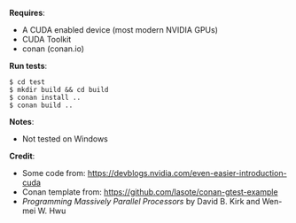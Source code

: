 __Requires__:
* A CUDA enabled device (most modern NVIDIA GPUs)
* CUDA Toolkit
* conan (conan.io)

__Run tests__:
```
$ cd test
$ mkdir build && cd build
$ conan install ..
$ conan build ..
```

__Notes__:
* Not tested on Windows

__Credit__:
* Some code from: https://devblogs.nvidia.com/even-easier-introduction-cuda
* Conan template from: https://github.com/lasote/conan-gtest-example
* *Programming Massively Parallel Processors* by David B. Kirk and Wen-mei W. Hwu